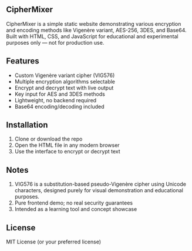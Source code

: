 ## CipherMixer
CipherMixer is a simple static website demonstrating various encryption and encoding methods like Vigenère variant, AES-256, 3DES, and Base64. Built with HTML, CSS, and JavaScript for educational and experimental purposes only — not for production use.

## Features
- Custom Vigenère variant cipher (VIG576)
- Multiple encryption algorithms selectable
- Encrypt and decrypt text with live output
- Key input for AES and 3DES methods
- Lightweight, no backend required
- Base64 encoding/decoding included

## Installation
1. Clone or download the repo
2. Open the HTML file in any modern browser
3. Use the interface to encrypt or decrypt text

## Notes
1. VIG576 is a substitution-based pseudo-Vigenère cipher using Unicode characters, designed purely for visual demonstration and educational purposes.
2. Pure frontend demo; no real security guarantees
3. Intended as a learning tool and concept showcase

## License
MIT License (or your preferred license)
